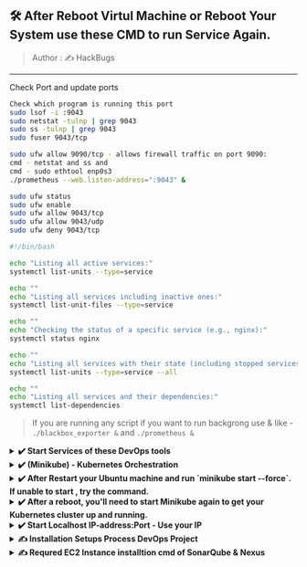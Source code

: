
## 🛠️ After Reboot Virtul Machine or Reboot Your System use these CMD to run Service Again.

> Author : ✍️ HackBugs

<hr>

Check Port and update ports

```sh
Check which program is running this port
sudo lsof -i :9043
sudo netstat -tulnp | grep 9043
sudo ss -tulnp | grep 9043
sudo fuser 9043/tcp

sudo ufw allow 9090/tcp - allows firewall traffic on port 9090:
cmd - netstat and ss and
cmd - sudo ethtool enp0s3
./prometheus --web.listen-address=":9043" &

sudo ufw status
sudo ufw enable
sudo ufw allow 9043/tcp
sudo ufw allow 9043/udp
sudo ufw deny 9043/tcp
```
```sh
#!/bin/bash

echo "Listing all active services:"
systemctl list-units --type=service

echo ""
echo "Listing all services including inactive ones:"
systemctl list-unit-files --type=service

echo ""
echo "Checking the status of a specific service (e.g., nginx):"
systemctl status nginx

echo ""
echo "Listing all services with their state (including stopped services):"
systemctl list-units --type=service --all

echo ""
echo "Listing all services and their dependencies:"
systemctl list-dependencies
```

> If you are running any script if you want to run backgrong use & like - `./blackbox_exporter &` and `./prometheus &`

<details><summary><b>✔️ Start Services of these DevOps tools</b></summary>
 
```
- docker ps -a
```
```
- docker start sonar
```
```
- docker start Nexus
```

## ✔️ Nexus and SonarQube Start docker container
```
- docker rm sonar
```
```
- docker rm Nexus
```
```
- docker run -d --name sonar -p 9000:9000 sonarqube:lts-community
```
```
- docker run -d --name Nexus -p 8081:8081 sonatype/nexus3
```

## ✔️ Nexus and SonarQube
```
- docker logs sonar
```
```
- docker logs Nexus
```

## ✔️ jenkins
```
- sudo systemctl start jenkins
```
```
- sudo systemctl enable jenkins
```
```
- sudo systemctl status jenkins
```
```
- sudo systemctl restart jenkins
```
```
- sudo cat /var/lib/jenkins/secrets/initialAdminPassword
```

## ✔️ Systemd:
#### Start Prometheus service

```
tar -xvf prometheus-2.54.0-rc.0.linux-amd64.tar.gz
cd > prometheus-2.54.0-rc.0.linux-amd64
./prometheus &
```
- After reboot Machine run only `./prometheus &`

- Blackbox Exporter same like Prometheus `./blackbox_exporter &`
```
tar -xvf blackbox_exporter-0.25.0.linux-amd64.tar.gz
cd > blackbox_exporter-0.25.0.linux-amd64 
./prometheus &
```
```
sudo systemctl stop prometheus
sudo systemctl start prometheus
sudo systemctl daemon-reload
```

#### Start Grafana service
```
sudo systemctl start grafana-server
```
### OR
```
sudo /bin/systemctl start grafana-server
```

### If BlackBox_exporter is not running on prot 9115 than we can use other PORT  as you want of BlackBox_exporter
```
./consul_exporter --web.listen-address=":9108" &'
```


#### Check status
```
sudo systemctl status prometheus
sudo systemctl status grafana-server
```

#### Enable services to start on boot
```
sudo systemctl enable prometheus
sudo systemctl enable grafana-server
```

#### Logs Check:
```
sudo journalctl -u prometheus
sudo journalctl -u grafana-server
```

## ✔️ Docker Start docker container of - Prometheus, Grafana, Sonar, Nexus

```
#### Check running containers
docker ps -a
```

```
docker start prometheus
```
```
docker start grafana
```
```
docker start sonar
```
```
docker start Nexus
```
#### Logs Check:
```
docker logs prometheus
docker logs grafana
```
</details>
<details><summary><b>✔️ (Minikube) - Kubernetes Orchestration</b></summary>

- Minikube > Kubeadm > kubelet > kubectl
 
1. Restart Minikube
 
 ```sh
 minikube stop
 minikube start --driver=docker
 ```
2. Restart kubeadm
 ```
 kubeadm reset
 kubeadm init
 ```
3. Restart kubelet
 ```
 sudo systemctl restart kubelet
 ```
4. Restart kubectl
 ```sh
 kubectl config view
 kubectl config use-context <context-name>
  
 ```
 ```sh
 # For Linux
 curl -LO "https://dl.k8s.io/release/v1.27.1/bin/linux/amd64/kubectl"
 chmod +x ./kubectl
 sudo mv ./kubectl /usr/local/bin/kubectl

 # Verify installation
 kubectl version --client
 ```
</details>

<details><summary><b>✔️ After Restart your Ubuntu machine and run `minikube start --force`. If unable to start , try the command.</b></summary>
 
The error message indicates multiple issues when Minikube attempts to start with the Docker driver. Here’s a breakdown of the errors and how to address them:

### 1. **Root Privileges Issue**

You’re running Minikube with root privileges, which is not recommended for the Docker driver. Minikube should be run as a regular user. If you’re currently logged in as root, switch to a non-root user and try starting Minikube again.

### 2. **Docker Container Missing**

Minikube is trying to create a Docker container but is encountering issues. Ensure Docker is correctly set up and running on your system.

### 3. **Certificates Issue**

The error message about certificates (`certificate apiserver-kubelet-client not signed by CA certificate ca`) suggests a problem with Kubernetes certificate generation. This is often due to issues with the Minikube setup or conflicts with existing files.

### Steps to Resolve:

1. **Switch to Non-Root User:**
   - Log out from the root user and log in with your regular user account. Ensure that your user is part of the `docker` group.
     ```bash
     sudo usermod -aG docker $USER
     ```
   - After adding your user to the `docker` group, log out and log back in.

2. **Clean Up Existing Minikube Data:**
   - Sometimes, cleaning up existing Minikube data can resolve issues:
     ```bash
     minikube delete
     sudo rm -rf /var/lib/minikube
     ```

3. **Start Minikube with the Docker Driver:**
   - Start Minikube using the Docker driver as a non-root user:
     ```bash
     minikube start --driver=docker
     ```

4. **Check System Requirements:**
   - Make sure your system meets the necessary requirements. Verify the kernel version and system configurations:
     ```bash
     uname -r
     ```

5. **Verify Docker and Kubernetes Setup:**
   - Ensure Docker is correctly installed and running. You can restart Docker if needed:
     ```bash
     sudo systemctl restart docker
     ```

6. **Check Minikube Logs for More Details:**
   - If problems persist, check Minikube logs for more details:
     ```bash
     minikube logs --file=logs.txt
     ```

7. **Consider Using the `none` Driver:**
   - If running Minikube within a VM, you might need to use the `none` driver:
     ```bash
     minikube start --driver=none
     ```

### Additional Resources

If you continue facing issues, consider checking the Minikube documentation or filing an issue on the [Minikube GitHub page](https://github.com/kubernetes/minikube/issues). 
</details>

<details><summary><b>✔️ After a reboot, you'll need to start Minikube again to get your Kubernetes cluster up and running.</b></summary>


### 1. **Start Minikube**

Run the following command to start Minikube:
```bash
minikube start
```

This will start the Minikube cluster with the previously used configuration.

### 2. **Check Minikube Status**

After starting Minikube, check the status to ensure everything is running correctly:
```bash
minikube status
```

### 3. **If Minikube Does Not Start**

If Minikube does not start properly, you might need to troubleshoot or reinitialize it:

#### **Delete and Recreate Minikube Cluster**
If you encounter persistent issues, you can delete the existing Minikube cluster and start a new one:

1. **Delete Minikube Cluster:**
   ```bash
   minikube delete
   ```

2. **Start a New Minikube Cluster:**
   ```bash
   minikube start
   ```

### Additional Tips

- **Check Docker Status**: Ensure that Docker is running properly as Minikube relies on Docker for its operation:
  ```bash
  sudo systemctl status docker
  ```

- **Check Minikube Logs**: If you encounter issues starting Minikube, you can check the logs for more information:
  ```bash
  minikube logs
  ```

- **Configure Minikube to Start on Boot**: If you want Minikube to start automatically after a reboot, you can create a systemd service. This requires creating a service file in `/etc/systemd/system/` and configuring it to run Minikube start commands.

### Example Systemd Service File

1. **Create a Service File**:
   ```bash
   sudo nano /etc/systemd/system/minikube.service
   ```

2. **Add the Following Content**:
   ```ini
   [Unit]
   Description=Minikube Service
   After=docker.service
   Requires=docker.service

   [Service]
   User=$USER
   ExecStart=/usr/local/bin/minikube start --driver=docker
   ExecStop=/usr/local/bin/minikube stop
   Restart=always

   [Install]
   WantedBy=multi-user.target
   ```

   Replace `$USER` with your actual username.

3. **Reload systemd and Enable the Service**:
   ```bash
   sudo systemctl daemon-reload
   sudo systemctl enable minikube
   ```

4. **Start Minikube Service**:
   ```bash
   sudo systemctl start minikube
   ```

By following these steps, you should be able to manage Minikube effectively after a reboot.

</details>

<details><summary><b>✔️ Start Localhost IP-address:Port - Use your IP</b></summary>
 
- http://192.168.43.72:8081/  Nexus
- http://192.168.43.72:9000/ SonarQube
- http://192.168.43.72:8080/ Jenkins
- http://192.168.43.72:9090/ Prometheus
- http://192.168.43.72:3000/ Grafana
- http://192.168.43.72:9115/ Blackbox Exporter

</details>

<details><summary><b> ✍️ Installation Setups Process DevOps Project</b></summary>

## AWS - VPC 
## AWS Network Environment setup
EC2 > Security Groups > launch-wizard-2 > Edit inbound rules
  - Private
  - Isolated environment
  - Deployment will secure
  - ![inbound rules](https://github.com/jaiswaladi246/DevOps_Shack_Ultimate_Pipeline_12_march/blob/main/PHASE-1/Screenshot%202024-03-13%20002123.png)

#### Create this all EC2 Instances

**EC2 > Number of instances - 3 > Ubuntu Server 22.4 > t2.medium > Configure storage 25 GB**
- [Insatll kubernetes orchestration](https://github.com/HackBugs/DevOps_Shack_Ultimate_Pipeline_12_march/blob/main/PHASE-1/2.%20K8-Setup.md)
 - Master - EC2-1
 - Slave1 - EC2-2
 - Slave2 - EC2-3

**EC2 > Number of instances - 2 > Ubuntu Server 22.4 > t2.medium > Configure storage 20 GB**
- SonarQube - EC2-5
- Nexus - EC2-6

**EC2 > Number of instances - 1 > Ubuntu Server 22.4 > t2.large > Configure storage 30 GB**
- Jenkins - EC2-4

**EC2 > Number of instances - 1 > Ubuntu Server 22.4 > t2.large > Configure storage 20 GB**
- For Monitoring - EC2-7
    - [Prometheus](https://prometheus.io/download/)
        - [Blackbox-exporter](https://prometheus.io/download/)
    - [Grafana](https://grafana.com/grafana/download)
 
## Downlaod Packeges use with script
```sh
vi 1.sh > Paste inside if have more installation pkg
chmod +x 1sh - Change permissions to executable 
./1.sh - execute run script
```
      
## Install Plugins in Jenkins for this Project
####  After Installation And configure inside | Jenkins > Tools
  - JDK - Eclipse Temurin installer
  - Maven Integration
  - Maven - Config File Provider
  - Maven - Pipeline Maven Integration
  - Sonar - SonarQube Scanner - This is tool
  - Sonar - sonarQube server
  - Docker
  - Docker Pipeline
  - Docker-Build-step
  - Kubernetes
  - Kubernetes CLI
  - Kubernetes Client API
  - Kubernetes Credentials
</details>
<details><summary><b> ✍️ Requred EC2 Instance installtion cmd of SonarQube & Nexus</b></summary>
 
### [Kubernetes install](https://github.com/HackBugs/DevOps_Shack_Ultimate_Pipeline_12_march-2/blob/main/PHASE-1/2.%20K8-Setup.md)
  - Master - EC2-1
  - Slave - EC2-2
  - Slave - EC2-3
### [Docker install on both](https://docs.docker.com/engine/install/ubuntu/)
- SonarQube - EC2-4
  ```sh
  docker run -d --name sonar -p 9000:9000 sonarqube:lts-community
  ```
- Nexus - EC2-5
  ```sh
  docker run -d --name Nexus -p 8081:8081 sonatype/nexus3
  ```
- jenkins - EC2-6
  - JDK
  - run installtion script of jenkins
  - install docker
### Install one EC2-7 machine all three tools
- Prometheus
- Blackbox-exporter
- Grafana
</details>
